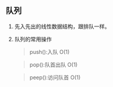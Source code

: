 ## 队列

1. 先入先出的线性数据结构，跟排队一样。

2. 队列的常用操作

   > push():入队 O(1)

   > pop():队首出队 O(1)

   > peep():访问队首 O(1)

